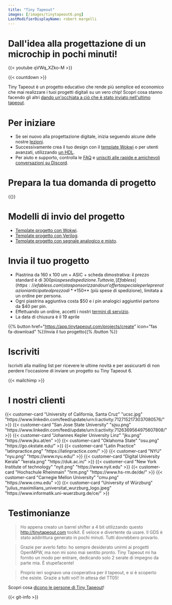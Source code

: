 ```yaml
---
title: "Tiny Tapeout"
images: [/images/tinytapeout6.png]
LastModifierDisplayName: robert margelli
---
```


# Dall'idea alla progettazione di un microchip in pochi minuti!

{{< youtube qVWq_XZko-M >}}

{{< countdown >}}

Tiny Tapeout è un progetto educativo che rende più semplice ed economico che mai realizzare i tuoi progetti digitali su un vero chip! Scopri cosa stanno facendo gli altri [dando un'occhiata a ciò che è stato inviato nell'ultimo tapeout](/chips/tt05).

# Per iniziare

- Se sei nuovo alla progettazione digitale, inizia seguendo alcune delle nostre [lezioni](/digital_design).
- Successivamente crea il tuo design con il [template Wokwi](https://wokwi.com/projects/354858054593504257) o per utenti avanzati, utilizzando [un HDL](/hdl).
- Per aiuto e supporto, controlla le [FAQ](/faq) e [unisciti alle rapide e amichevoli conversazioni su Discord](https://discord.gg/qZHPrPsmt6).

# Prepara la tua domanda di progetto

{{<youtube fCGPKdmM3Dc >}}

# Modelli di invio del progetto

- [Template progetto con Wokwi](https://github.com/TinyTapeout/tt06-wokwi-template).
- [Template progetto con Verilog](https://github.com/TinyTapeout/ttihp-verilog-template).
- [Template progetto con segnale analogico e misto](https://github.com/TinyTapeout/tt06-analog-template).

# Invia il tuo progetto

- Piastrina da 160 x 100 um + ASIC + scheda dimostrativa: il prezzo standard è di $300 più spese di spedizione.
  Tuttavia, [Efabless](https://efabless.com) sta sponsorizzando un'offerta speciale per le prenotazioni anticipate al prezzo di **$150** (più spese di spedizione), limitata a un ordine per persona.
- Ogni piastrina aggiuntiva costa $50 e i pin analogici aggiuntivi partono da $40 per pin.
- Effettuando un ordine, accetti i nostri [termini di servizio](/terms).
- La data di chiusura è il 19 aprile

{{% button href="https://app.tinytapeout.com/projects/create" icon="fas fa-download" %}}Invia il tuo progetto{{% /button %}}

# Iscriviti

Iscriviti alla mailing list per ricevere le ultime novità e per assicurarti di non perdere l'occasione di inviare un progetto su Tiny Tapeout 6.

{{< mailchimp >}}

# I nostri clienti

<div style="display: flex; flex-wrap: wrap; justify-content: center;">
  {{< customer-card "University of California, Santa Cruz" "ucsc.jpg" "https://www.linkedin.com/feed/update/urn:li:activity:7127152173037080576/" >}}
  {{< customer-card "San Jose State University" "sjsu.png" "https://www.linkedin.com/feed/update/urn:li:activity:7126369564975607808/" >}}
  {{< customer-card "Johannes Kepler University Linz" "jku.png" "https://www.jku.at/en" >}}
  {{< customer-card "Oklahoma State" "osu.png" "https://go.okstate.edu/" >}}
  {{< customer-card "Latin Practice" "latinpractice.png" "https://latinpractice.com/" >}}
  {{< customer-card "NYU" "nyu.png" "https://www.nyu.edu/" >}}
  {{< customer-card "Digital University Kerala" "kerala.png" "https://duk.ac.in/" >}}
  {{< customer-card "New York Institute of technology" "nyit.png" "https://www.nyit.edu" >}}
  {{< customer-card "Hochschule Rheinmain" "hrm.png" "https://www.hs-rm.de/de/" >}}
  {{< customer-card "Carnegie Mellon University" "cmu.png" "https://www.cmu.edu" >}}
  {{< customer-card "University of Würzburg" "julius_maximilians_universitat_wurzburg_logo.jpeg" "https://www.informatik.uni-wuerzburg.de/ce/" >}} 
</div>

# Testimonianze

> Ho appena creato un barrel shifter a 4 bit utilizzando questo http://tinytapeout.com toolkit. È veloce e divertente da usare. Il GDS è stato addirittura generato in pochi minuti. Tutti dovrebbero provarlo.

> Grazie per averlo fatto: ho sempre desiderato unirmi ai progetti OpenMPW, ma non mi sono mai sentito pronto. Tiny Tapeout mi ha fornito un modo per entrare, dedicando solo 2 serate di impegno da parte mia. È stupefacente!

> Proprio ieri sognavo una cooperativa per il tapeout, e si è scoperto che esiste. Grazie a tutti voi!! In attesa del TT05!

Scopri cosa [dicono le persone di Tiny Tapeout](https://twitter.com/search?q=tinytapeout)!

{{< git-info >}}
